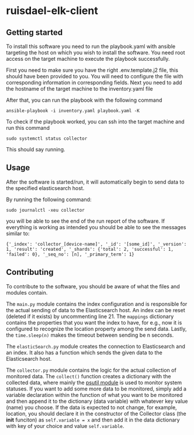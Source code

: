 # ruisdael-elk-client



## Getting started

To install this software you need to run the playbook.yaml with ansible targeting the host on which you wish to install the software.
You need root access on the target machine to execute the playbook successfully.

First you need to make sure you have the right .env.template.j2 file, this should have been provided to you.
You will need to configure the file with corresponding information in corresponding fields.
Next you need to add the hostname of the target machine to the inventory.yaml file

After that, you can run the playbook with the following command
```shell
ansible-playbook -i inventory.yaml playbook.yaml -K
```
To check if the playbook worked, you can ssh into the target machine and run this command
```shell
sudo systemctl status collector
```
This should say running.

## Usage

After the software is started/run, it will automatically begin to send data to the specified elasticsearch host.

By running the following command:

```shell
sudo journalctl -xeu collector
```

you will be able to see the end of the run report of the software.
If everything is working as intended you should be able to see the messages similar to:
```
{'_index': 'collector_[device-name]', '_id': '[some_id]', '_version': 1, 'result': 'created', '_shards': {'total': 2, 'successful': 1, 'failed': 0}, '_seq_no': [n], '_primary_term': 1}
```

## Contributing

To contribute to the software, you should be aware of what the files and modules contain.

The `main.py` module contains the index configuration and is responsible for the actual sending of data to the
Elasticsearch host. An index can be reset (deleted if it exists) by uncommenting line 21. The `mappings` dictionary contains
the properties that you want the index to have, for e.g., now it is configured to recognize the location property
among the send data. Lastly, the `time.sleep(n)` makes the timeout between sending be n seconds.

The `elasticSearch.py` module creates the connection to Elasticsearch and an index. It also has a 
function which sends the given data to the Elasticsearch host.

The `collector.py` module contains the logic for the actual collection of monitored data. 
The `collect()` function creates a dictionary with the collected data, where mainly the [psutil
module](https://psutil.readthedocs.io/en/latest/) is used to monitor system statuses. If you 
want to add some more data to be monitored, simply add a variable declaration within the function
of what you want to be monitored and then append it to the dictionary (data variable) with whatever
key value (name) you choose. If the data is expected to not change, for example, location, you should
declare it in the constructor of the Collector class (the __init__ funciton) as `self.variable = x` and
then add it in the data dictionary with key of your choice and value `self.variable`.

